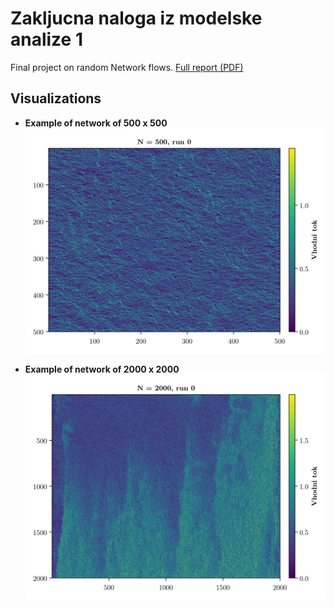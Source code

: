 # Zakljucna naloga iz modelske analize 1
Final project on random Network flows. 
[Full report (PDF)](https://github.com/sgodec/zakljucna_modelska/blob/main/simon_godec_modelska_zakljucna.pdf)

## Visualizations

- **Example of network of 500 x 500**  
  ![Sinusoidal Source](https://github.com/sgodec/zakljucna_modelska/blob/main/flow_100.png)

- **Example of network of 2000 x 2000**  
  ![Delta Source](https://github.com/sgodec/zakljucna_modelska/blob/main/flow_2000.png)

